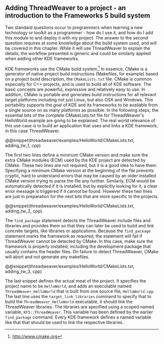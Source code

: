 ## Adding ThreadWeaver to a project - an introduction to the Frameworks 5 build system

Two standard questions occur to programmers when learning a new technology or toolkit as a programmer - how do I use it, and how do I add this module to and deploy it with my project. The answer to the second question requires at some knowledge about the build system used, and will be covered in this chapter. While it will use ThreadWeaver to explain the details, the workflow presented is generic and could be similarly applied when adding other KDE frameworks. 

KDE frameworks use the CMake build system.[^c] In essence, CMake is a generator of native project build instructions (Makefiles, for example) based on a project build description, the `CMakeLists.txt` file. CMake is common especially for C++ projects, and is used to build all of KDE software. The basic concepts are powerful, expressive and relatively easy to use. In addition, CMake is portable and generates build instructions for all relevant target platforms including not just Linux, but also OSX and Windows. This portability supports the goal of KDE and its frameworks to be available from a single source on as many platforms as possible. In the following steps, the essential bits of the complete CMakeLists.txt file for ThreadWeaver's HelloWorld example are going to be explained. The real world relevance of this  use case is to build an application that uses and links a KDE framework, in this case ThreadWeaver. 

@@snippet(threadweaver/examples/HelloWorld/CMakeLists.txt, adding_tw_1, cpp)

The first two lines define a minimum CMake version and make sure the extra CMake modules (ECM) used by the KDE project are detected by CMake. These two lines are not required, but it is a good idea to have them. Specifying a minimum CMake version at the beginning of the file prevents cryptic, hard to understand errors that may be caused by an older installed CMake version trying to parse the file any further. Similarly, ECM would be automatically detected if it is installed, but by explicitly looking for it, a clear error message is triggered if it cannot be found. However these two lines are just in preparation for the next bits that are more specific to the projects.

@@snippet(threadweaver/examples/HelloWorld/CMakeLists.txt, adding_tw_2, cpp)

The `find_package` statement detects the ThreadWeaver include files and libraries and provides them so that they can later be used to build and link concrete targets, like libraries or applications. Because the `find_package` statement marks the framework as required, the statement will fail if ThreadWeaver cannot be detected by CMake. In this case, make sure the framework is properly installed, including the development package that usually contains the header files. On failure to detect ThreadWeaver, CMake will abort and not generate any makefiles. 

@@snippet(threadweaver/examples/HelloWorld/CMakeLists.txt, adding_tw_3, cpp)

The last snippet defines the actual meat of the project. It specifies the project name to be `HelloWorld`, and adds an executable named `ThreadWeaver_HelloWorld` that is built from one source file, `HelloWorld.cpp`. The last line uses the `target_link_libraries` command to specify that to build the `ThreadWeaver_HelloWorld` executable, it should link the ThreadWeaver libraries. The libraries are specified using a scoped named variable, `KF5::ThreadWeaver`. This variable has been defined by the earlier `find_package` command. Every KDE framework defines a named variable like that that should be used to link the respective libraries. 

[^c]: http://www.cmake.org
